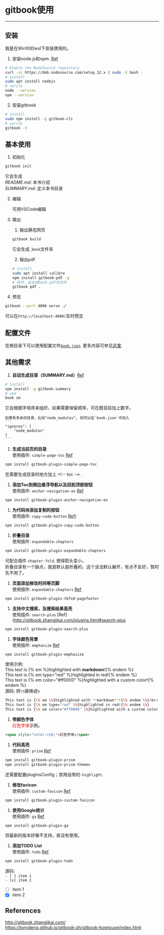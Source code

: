 # gitbook使用
<!-- toc -->
-----

## 安装
我是在Win10的wsl下安装使用的。

1. 安装node.js和npm. [Ref](https://linuxize.com/post/how-to-install-node-js-on-ubuntu-18.04/)
```bash
# Enable the NodeSource repository
curl -sL https://deb.nodesource.com/setup_12.x | sudo -E bash -
# install
sudo apt install nodejs
# verify
node --version
npm --version
```

2. 安装gitbook
```bash
# install
sudo npm install -g gitbook-cli
# verify
gitbook -V
```

## 基本使用
1. 初始化
```bash
gitbook init
```
它会生成<br>
*README.md*: 本书介绍<br>
*SUMMARY.md*: 定义本书目录

2. 编辑

    可用VSCode编辑

3. 输出
    1. 输出静态网页
    ```bash
    gitbook build
    ```
    它会生成`_book`文件夹

    2. 输出pdf
    ```bash
    # install
    sudo apt install calibre
    npm install gitbook-pdf -g
    # 命令，会生成book.pdf的文件
    gitbook pdf .
    ```

1. 预览
```bash
gitbook --port 4000 serve ./
```
可以在`http://localhost:4000/`实时预览

## 配置文件
在根目录下可以使用配置文件[`book.json`](../book.json.md).
更多内容可参见[这里](http://gitbook.zhangjikai.com/settings.html).

## 其他需求

1. **自动生成目录（SUMMARY.md）**[Ref](http://self-publishing.ebookchain.org/index.html)<br>
```bash
# install
npm install -g gitbook-summary
# cmd
book sm
```
它会根据字母序来组织，如果需要保留顺序，可在题目前加上数字。

    如果有多余的目录，比如"node_modules", 则可以在`book.json`中加入
    ```
    "ignores": [
        "node_modules"
    ]
    ```

1. **生成当前页的目录**<br>
使用插件: `simple-page-toc` [Ref](http://gitbook.zhangjikai.com/plugins.html#anchor-navigation-ex)
```bash
npm install gitbook-plugin-simple-page-toc
```
在需要生成目录的地方加上 &lt;!-- toc --&gt; .

1. **添加Toc到侧边悬浮导航以及回到顶部按钮**<br>
使用插件: `anchor-navigation-ex` [Ref](http://gitbook.zhangjikai.com/plugins.html#anchor-navigation-ex)
```bash
npm install gitbook-plugin-anchor-navigation-ex
```

1. **为代码块添加复制的按钮**<br>
使用插件: `copy-code-button` [Ref](http://gitbook.zhangjikai.com/plugins.html#copy-code-button))
```bash
npm install gitbook-plugin-copy-code-button
```

1. **折叠目录**<br>
使用插件: `expandable-chapters`
```bash
npm install gitbook-plugin-expandable-chapters
```
可配合插件 `chapter-fold`, 使得箭头变小。<br>
折叠目录有一个缺点，就是默认是折叠的，这个没法默认展开，有点不友好，暂时先不用了。

1. **页面添加修改时间等页脚**<br>
使用插件: `expandable-chapters` [Ref](http://gitbook.zhangjikai.com/plugins.html#tbfed-pagefooter)
```bash
npm install gitbook-plugin-tbfed-pagefooter
```

1. **支持中文搜索，及搜索结果高亮**<br>
使用插件: `search-plus` [Ref](http://gitbook.zhangjikai.com/plugins.html#search-plus
```bash
npm install gitbook-plugin-search-plus
```

1. **字体颜色背景**<br>
使用插件: `emphasize` [Ref](http://gitbook.zhangjikai.com/plugins.html#emphasize)
```bash
npm install gitbook-plugin-emphasize
```
使用示例:<br>
This text is {% em %}highlighted with **markdown**!{% endem %}<br>
This text is {% em type="red" %}highlighted in red!{% endem %}<br>
This text is {% em color="#ff0000" %}highlighted with a custom color!{% endem %}<br>
源码: 把`\%`替换成`%`<br>
```bash
This text is {\% em \%}highlighted with **markdown**!{\% endem \%}<br>
This text is {\% em type="red" \%}highlighted in red!{\% endem \%}
This text is {\% em color="#ff0000" \%}highlighted with a custom color!{\% endem \%}
```

1. **带颜色字体**<br>
<span style="color:red;">红色字体</span>示例。<br>
```html
<span style="color:red;">红色字体</span>
```

1. **代码高亮**<br>
使用插件: `prism` [Ref](https://book.crifan.com/books/ebook_system_gitbook/website/gitbook_plugins/code_highlight.html)
```bash
npm install gitbook-plugin-prism
npm install gitbook-plugin-prism-themes
```
还需要配置pluginsConfig；禁用自带的`-highlight`.

1. **修改favicon**<br>
使用插件: `custom-favicon` [Ref](https://www.npmjs.com/package/gitbook-plugin-custom-favicon)
```bash
npm install gitbook-plugin-custom-favicon
```

1. **使用Google统计**<br>
使用插件: `ga` [Ref](http://gitbook.zhangjikai.com/plugins.html#ga)
```bash
npm install gitbook-plugin-ga
```
但最新的版本好像不支持，故没有使用。

1. **添加TODO List**<br>
使用插件: `todo` [Ref](http://gitbook.zhangjikai.com/plugins.html#todo)
```bash
npm install gitbook-plugin-todo
```
源码:<br>
`- [ ] item 1`<br>
`- [x] item 2`
- [ ] item 1
- [x] item 2

## References
http://gitbook.zhangjikai.com/ <br>
https://tonydeng.github.io/gitbook-zh/gitbook-howtouse/index.html